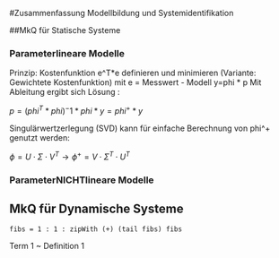 #Zusammenfassung Modellbildung und Systemidentifikation

##MkQ für Statische Systeme
### Parameterlineare Modelle
Prinzip: Kostenfunktion e^T*e definieren und minimieren (Variante: Gewichtete Kostenfunktion)
mit e = Messwert - Modell
y=phi * p
Mit Ableitung ergibt sich Lösung :

$p = (phi^T * phi)^-1 * phi * y = phi^+ * y$

Singulärwertzerlegung (SVD) kann für einfache Berechnung von phi^+ genutzt werden:

$\phi = U \cdot \Sigma \cdot V^T  \rightarrow \phi^+ = V \cdot \Sigma^T  \cdot U^T$

### ParameterNICHTlineare Modelle

## MkQ für Dynamische Systeme
~~~~ {.haskell}
fibs = 1 : 1 : zipWith (+) (tail fibs) fibs
~~~~

Term 1
  ~ Definition 1
